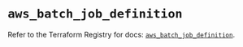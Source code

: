 # `aws_batch_job_definition`

Refer to the Terraform Registry for docs: [`aws_batch_job_definition`](https://registry.terraform.io/providers/hashicorp/aws/5.82.1/docs/resources/batch_job_definition).
